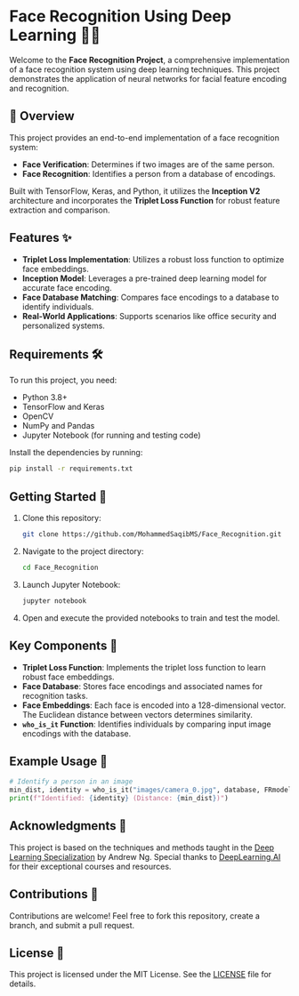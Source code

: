 # Face Recognition Using Deep Learning 📸🤖

Welcome to the **Face Recognition Project**, a comprehensive implementation of a face recognition system using deep learning techniques. This project demonstrates the application of neural networks for facial feature encoding and recognition.

## 🚀 Overview
This project provides an end-to-end implementation of a face recognition system:
- **Face Verification**: Determines if two images are of the same person.
- **Face Recognition**: Identifies a person from a database of encodings.

Built with TensorFlow, Keras, and Python, it utilizes the **Inception V2** architecture and incorporates the **Triplet Loss Function** for robust feature extraction and comparison.

## Features ✨
- **Triplet Loss Implementation**: Utilizes a robust loss function to optimize face embeddings.
- **Inception Model**: Leverages a pre-trained deep learning model for accurate face encoding.
- **Face Database Matching**: Compares face encodings to a database to identify individuals.
- **Real-World Applications**: Supports scenarios like office security and personalized systems.

## Requirements 🛠️
To run this project, you need:
- Python 3.8+
- TensorFlow and Keras
- OpenCV
- NumPy and Pandas
- Jupyter Notebook (for running and testing code)

Install the dependencies by running:
```bash
pip install -r requirements.txt
```

## Getting Started 🚀
1. Clone this repository:
   ```bash
   git clone https://github.com/MohammedSaqibMS/Face_Recognition.git
   ```
2. Navigate to the project directory:
   ```bash
   cd Face_Recognition
   ```
3. Launch Jupyter Notebook:
   ```bash
   jupyter notebook
   ```
4. Open and execute the provided notebooks to train and test the model.

## Key Components 🧠
- **Triplet Loss Function**:
  Implements the triplet loss function to learn robust face embeddings.
- **Face Database**:
  Stores face encodings and associated names for recognition tasks.
- **Face Embeddings**:
  Each face is encoded into a 128-dimensional vector. The Euclidean distance between vectors determines similarity.
- **`who_is_it` Function**:
  Identifies individuals by comparing input image encodings with the database.

## Example Usage 📖
```python
# Identify a person in an image
min_dist, identity = who_is_it("images/camera_0.jpg", database, FRmodel)
print(f"Identified: {identity} (Distance: {min_dist})")
```

## Acknowledgments 🙌
This project is based on the techniques and methods taught in the [Deep Learning Specialization](https://www.deeplearning.ai/courses/deep-learning-specialization/) by Andrew Ng. Special thanks to [DeepLearning.AI](https://www.deeplearning.ai/) for their exceptional courses and resources.

## Contributions 🤝
Contributions are welcome! Feel free to fork this repository, create a branch, and submit a pull request.

## License 📜
This project is licensed under the MIT License. See the [LICENSE](LICENSE) file for details.
